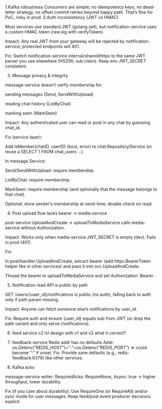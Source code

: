 1.Kafka robustness
Consumers are simple; no idempotency keys, no dead-letter strategy, no offset commit retries beyond happy path. That’s fine for PoC, risky in prod.
2.Auth inconsistency (JWT vs HMAC)

Most services use standard JWT (golang-jwt), but notification-service uses a custom HMAC token (raw.sig with verifyToken).

Impact: Any real JWT from your gateway will be rejected by notification-service; protected endpoints will 401.

Fix: Switch notification-service internal/shared/httpx to the same JWT parser you use elsewhere (HS256; sub claim). Keep env JWT_SECRET consistent.

3. Message privacy & integrity

message-service doesn’t verify membership for:

sending messages (Send, SendWithUpload)

reading chat history (ListByChat)

marking seen (MarkSeen)

Impact: Any authenticated user can read or post in any chat by guessing chat_id.

Fix (service layer):

Add IsMember(chatID, userID) (bool, error) to chat.Repository/Service (or reuse a SELECT 1 FROM chat_users …).

In message.Service:

Send/SendWithUpload: require membership.

ListByChat: require membership.

MarkSeen: require membership (and optionally that the message belongs to that chat).

Optional: store sender’s membership at send-time; double check on read.

4. Post upload flow lacks bearer -> media-service

post-service UploadAndCreate → uploadToMediaService calls media-service without Authorization.

Impact: Works only when media-service JWT_SECRET is empty (dev). Fails in prod (401).

Fix:

In post/handler.UploadAndCreate, extract bearer (add httpx.BearerToken helper like in other services) and pass it into svc.UploadAndCreate.

Thread the bearer to uploadToMediaService and set Authorization: Bearer <token>.

5. Notification read API is public by path

GET /users/{user_id}/notifications is public (no auth), falling back to auth only if path param missing.

Impact: Anyone can fetch someone else’s notifications by user_id.

Fix: Require auth and ensure {user_id} equals sub from JWT (or drop the path variant and only serve /notifications).

6. feed service c2 lvl design with v1 and v2 what it correct?

7. feedback-service Redis addr has no defaults Addr: os.Getenv("REDIS_HOST")+":"+os.Getenv("REDIS_PORT") ⇒ could become ":" if unset. Fix: Provide sane defaults (e.g., redis-feedback:6379) like other services.

8. Kafka acks

message-service writer: RequiredAcks: RequireNone, Async: true → higher throughput, lower durability.

Fix (if you care about durability): Use RequireOne (or RequireAll) and/or sync mode for user messages. Keep feed/post event producer decisions explicit.
